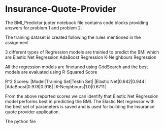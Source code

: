 # Insurance-Quote-Provider

The BMI_Predictor jupter notebook file contains code blocks providing answers for problem 1 and problem 2.

The training dataset is created following the rules mentioned in the assignment

3 different types of Regression models are trainied to predict the BMI which are 
  Elastic Net Regression
  AdaBoost Regression
  K-Neighbours Regression

All the regression models are finetuned using GridSearch and the best models are evaluated using R-Squared Score

R^2 Scores:
|Model|Training Set|Testin Set|
|Elastic Net|0.942|0.944|
|AdaBoost|0.978|0.918|
|K-Neighbours|1.0|0.6711|

From the above reported scores we can identify that Elastic Net Regression model performs best in predicting the BMI. The Elastic Net regressor
with the best set of parameters is saved and is used for building the Insurance quote provider application.

The python file 
  
